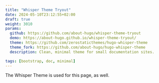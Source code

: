 ```yaml
---
title: "Whisper Theme Tryout"
date: 2024-05-10T23:12:55+02:00
draft: true
weight: 3010
params:
  github: https://github.com/about-hugo/whisper-theme-tryout
  demo: https://about-hugo.github.io/whisper-theme-tryout/
  theme: https://github.com/zerostaticthemes/hugo-whisper-theme
  theme_fork: https://github.com/about-hugo/hugo-whisper-theme
  description: Clean, minimal theme for small documentation sites.

tags: [bootstrap, doc, minimal]
---
```


The Whisper Theme is used for this page, as well.

<!--more-->




